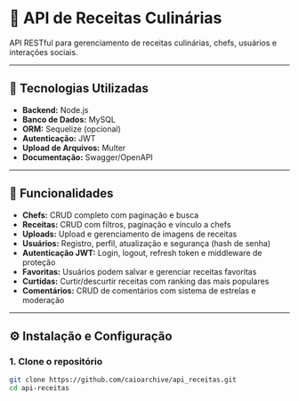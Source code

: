 # 🍳 API de Receitas Culinárias  

API RESTful para gerenciamento de receitas culinárias, chefs, usuários e interações sociais.  

---

## 🚀 Tecnologias Utilizadas  
- **Backend:** Node.js  
- **Banco de Dados:** MySQL  
- **ORM:** Sequelize (opcional)  
- **Autenticação:** JWT  
- **Upload de Arquivos:** Multer  
- **Documentação:** Swagger/OpenAPI  

---

## 📌 Funcionalidades  
- **Chefs:** CRUD completo com paginação e busca  
- **Receitas:** CRUD com filtros, paginação e vínculo a chefs  
- **Uploads:** Upload e gerenciamento de imagens de receitas  
- **Usuários:** Registro, perfil, atualização e segurança (hash de senha)  
- **Autenticação JWT:** Login, logout, refresh token e middleware de proteção  
- **Favoritas:** Usuários podem salvar e gerenciar receitas favoritas  
- **Curtidas:** Curtir/descurtir receitas com ranking das mais populares  
- **Comentários:** CRUD de comentários com sistema de estrelas e moderação  

---

## ⚙️ Instalação e Configuração  

### 1. Clone o repositório  
```bash
git clone https://github.com/caioarchive/api_receitas.git
cd api-receitas
